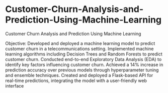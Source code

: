 # Customer-Churn-Analysis-and-Prediction-Using-Machine-Learning
Customer Churn Analysis and Prediction Using Machine Learning

Objective: Developed and deployed a machine learning model to predict customer churn in a telecommunications
 setting.
 Implemented machine learning algorithms including Decision Trees and Random Forests to predict customer
 churn.
 Conducted end-to-end Exploratory Data Analysis (EDA) to identify key factors influencing customer churn.
 Achieved a 14% increase in prediction accuracy over previous models through hyperparameter tuning and
 ensemble techniques.
 Created and deployed a Flask-based API for real-time predictions, integrating the model with a user-friendly
 web interface
